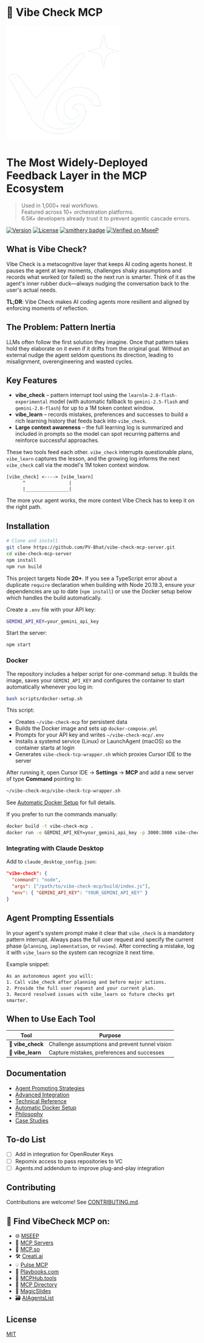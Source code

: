 # 🧠 Vibe Check MCP

<img src="https://github.com/PV-Bhat/vibe-check-mcp-server/blob/main/Attachments/vibelogov2.png" alt="Logo" width="300"/>

# The Most Widely-Deployed Feedback Layer in the MCP Ecosystem

> Used in 1,000+ real workflows.  
> Featured across 10+ orchestration platforms.  
> 6.5K+ developers already trust it to prevent agentic cascade errors.


[![Version](https://img.shields.io/badge/version-1.1-blue)](https://github.com/PV-Bhat/vibe-check-mcp-server)
[![License](https://img.shields.io/badge/license-MIT-green)](LICENSE)
[![smithery badge](https://smithery.ai/badge/@PV-Bhat/vibe-check-mcp-server)](https://smithery.ai/server/@PV-Bhat/vibe-check-mcp-server)
[![Verified on MseeP](https://mseep.ai/badge.svg)](https://mseep.ai/app/a2954e62-a3f8-45b8-9a03-33add8b92599)

## What is Vibe Check?

Vibe Check is a metacognitive layer that keeps AI coding agents honest. It
pauses the agent at key moments, challenges shaky assumptions and records what
worked (or failed) so the next run is smarter. Think of it as the agent's inner
rubber duck—always nudging the conversation back to the user's actual needs.

**TL;DR**: Vibe Check makes AI coding agents more resilient and aligned by
enforcing moments of reflection.

## The Problem: Pattern Inertia

LLMs often follow the first solution they imagine. Once that pattern takes hold
they elaborate on it even if it drifts from the original goal. Without an
external nudge the agent seldom questions its direction, leading to
misalignment, overengineering and wasted cycles.

## Key Features

- **vibe_check** – pattern interrupt tool using the `learnlm-2.0-flash-experimental`
  model (with automatic fallback to `gemini-2.5-flash` and `gemini-2.0-flash`)
  for up to a 1M token context window.
- **vibe_learn** – records mistakes, preferences and successes to build a rich
  learning history that feeds back into `vibe_check`.
- **Large context awareness** – the full learning log is summarized and included
  in prompts so the model can spot recurring patterns and reinforce successful
  approaches.

These two tools feed each other. `vibe_check` interrupts questionable plans,
`vibe_learn` captures the lesson, and the growing log informs the next
`vibe_check` call via the model's 1M token context window.

```
[vibe_check] <----> [vibe_learn]
      ^                |
      |________________|
```

The more your agent works, the more context Vibe Check has to keep it on the
right path.

## Installation

```bash
# Clone and install
git clone https://github.com/PV-Bhat/vibe-check-mcp-server.git
cd vibe-check-mcp-server
npm install
npm run build
```

This project targets Node **20+**. If you see a TypeScript error about a
duplicate `require` declaration when building with Node 20.19.3, ensure your
dependencies are up to date (`npm install`) or use the Docker setup below which
handles the build automatically.

Create a `.env` file with your API key:

```bash
GEMINI_API_KEY=your_gemini_api_key
```

Start the server:

```bash
npm start
```

### Docker

The repository includes a helper script for one-command setup. It builds the
image, saves your `GEMINI_API_KEY` and configures the container to start
automatically whenever you log in:

```bash
bash scripts/docker-setup.sh
```

This script:

- Creates `~/vibe-check-mcp` for persistent data
- Builds the Docker image and sets up `docker-compose.yml`
- Prompts for your API key and writes `~/vibe-check-mcp/.env`
- Installs a systemd service (Linux) or LaunchAgent (macOS) so the container
  starts at login
- Generates `vibe-check-tcp-wrapper.sh` which proxies Cursor IDE to the server

After running it, open Cursor IDE → **Settings** → **MCP** and add a new server
of type **Command** pointing to:

```bash
~/vibe-check-mcp/vibe-check-tcp-wrapper.sh
```

See [Automatic Docker Setup](./docs/docker-automation.md) for full details.

If you prefer to run the commands manually:

```bash
docker build -t vibe-check-mcp .
docker run -e GEMINI_API_KEY=your_gemini_api_key -p 3000:3000 vibe-check-mcp
```

### Integrating with Claude Desktop

Add to `claude_desktop_config.json`:

```json
"vibe-check": {
  "command": "node",
  "args": ["/path/to/vibe-check-mcp/build/index.js"],
  "env": { "GEMINI_API_KEY": "YOUR_GEMINI_API_KEY" }
}
```

## Agent Prompting Essentials

In your agent's system prompt make it clear that `vibe_check` is a mandatory
pattern interrupt. Always pass the full user request and specify the current
phase (`planning`, `implementation`, or `review`). After correcting a mistake,
log it with `vibe_learn` so the system can recognize it next time.

Example snippet:

```
As an autonomous agent you will:
1. Call vibe_check after planning and before major actions.
2. Provide the full user request and your current plan.
3. Record resolved issues with vibe_learn so future checks get smarter.
```

## When to Use Each Tool

| Tool | Purpose |
|------|---------|
| 🛑 **vibe_check** | Challenge assumptions and prevent tunnel vision |
| 🔄 **vibe_learn** | Capture mistakes, preferences and successes |

## Documentation

- [Agent Prompting Strategies](./docs/agent-prompting.md)
- [Advanced Integration](./docs/advanced-integration.md)
- [Technical Reference](./docs/technical-reference.md)
- [Automatic Docker Setup](./docs/docker-automation.md)
- [Philosophy](./docs/philosophy.md)
- [Case Studies](./docs/case-studies.md)

## To-do List

- [ ] Add in integration for OpenRouter Keys
- [ ] Repomix access to pass repositories to VC
- [ ] Agents.md addendum to improve plug-and-play integration

## Contributing

Contributions are welcome! See [CONTRIBUTING.md](./CONTRIBUTING.md).

## 🔗 Find **VibeCheck MCP** on:

* 🌐 [MSEEP](https://mseep.ai/app/pv-bhat-vibe-check-mcp-server)
* 📡 [MCP Servers](https://mcpservers.org/servers/PV-Bhat/vibe-check-mcp-server)
* 🧠 [MCP.so](https://mcp.so/server/vibe-check-mcp-server/PV-Bhat)
* 🛠️ [Creati.ai](https://creati.ai/mcp/vibe-check-mcp-server/)
* 💡 [Pulse MCP](https://www.pulsemcp.com/servers/pv-bhat-vibe-check)
* 📘 [Playbooks.com](https://playbooks.com/mcp/pv-bhat-vibe-check)
* 🧰 [MCPHub.tools](https://mcphub.tools/detail/PV-Bhat/vibe-check-mcp-server)
* 📇 [MCP Directory](https://mcpdirectory.ai/mcpserver/2419/)
* 🧙 [MagicSlides](https://www.magicslides.app/mcps/pv-bhat-vibe-check)
* 🗃️ [AIAgentsList](https://aiagentslist.com/mcp-servers/vibe-check-mcp-server)


## License

[MIT](LICENSE)
